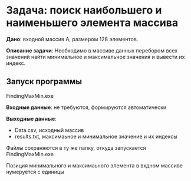 # Задача: поиск наибольшего и наименьшего элемента массива

**Дано**: входной массив А, размером 128 элементов.

**Описание задачи**: Необходимо в массиве данных перебором всех значений найти минимальное и максимальное значения и вывести их индекс.

## Запуск программы

FindingMaxMin.exe

**Входные данные**: не требуются, формируются автоматически

**Выходные данные**: 
 - Data.csv, исходный массив
 - results.txt, максимаьное и минимальное значение и их индексы

Файлы сохраняются в ту же папку, откуда запускается FindingMaxMin.exe

Позиция минимального и максимаьного элемента в вхдном массиве нумеруется с единицы
